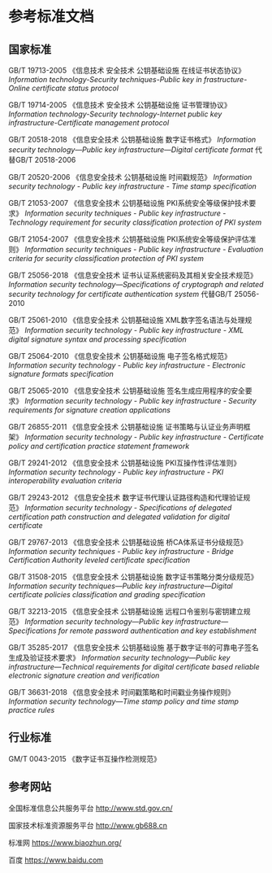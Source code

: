 # 参考标准文档

## 国家标准

GB/T 19713-2005 《信息技术 安全技术 公钥基础设施 在线证书状态协议》
 *Information technology-Security techniques-Public key in frastructure-Online certificate status protocol*

GB/T 19714-2005 《信息技术 安全技术 公钥基础设施 证书管理协议》
 *Information technology-Security technology-Internet public key infrastructure-Certificate management protocol*

GB/T 20518-2018 《信息安全技术 公钥基础设施 数字证书格式》
 *Information security technology—Public key infrastructure—Digital certificate format*
 代替GB/T 20518-2006

GB/T 20520-2006 《信息安全技术 公钥基础设施 时间戳规范》
 *Information security technology - Public key infrastructure - Time stamp specification*

GB/T 21053-2007 《信息安全技术 公钥基础设施 PKI系统安全等级保护技术要求》
 *Information security techniques - Public key infrastructure - Technology requirement for security classification protection of PKI system*

GB/T 21054-2007 《信息安全技术 公钥基础设施 PKI系统安全等级保护评估准则》
 *Information security techniques - Public key infrastructure - Evaluation criteria for security classification protection of PKI system*

GB/T 25056-2018 《信息安全技术 证书认证系统密码及其相关安全技术规范》
 *Information security technology—Specifications of cryptograph and related security technology for certificate authentication system*
 代替GB/T 25056-2010

GB/T 25061-2010 《信息安全技术 公钥基础设施 XML数字签名语法与处理规范》
 *Information security technology - Public key infrastructure - XML digital signature syntax and processing specification*

GB/T 25064-2010 《信息安全技术 公钥基础设施 电子签名格式规范》
 *Information security technology - Public key infrastructure - Electronic signature formats specification*

GB/T 25065-2010 《信息安全技术 公钥基础设施 签名生成应用程序的安全要求》
 *Information security technology - Public key infrastructure - Security requirements for signature creation applications*

GB/T 26855-2011 《信息安全技术 公钥基础设施 证书策略与认证业务声明框架》
 *Information security technology - Public key infrastructure - Certificate policy and certification practice statement framework*

GB/T 29241-2012 《信息安全技术 公钥基础设施 PKI互操作性评估准则》
 *Information security technology - Public key infrastructure - PKI interoperability evaluation criteria*

GB/T 29243-2012 《信息安全技术 数字证书代理认证路径构造和代理验证规范》
 *Information security technology - Specifications of delegated certification path construction and delegated validation for digital certificate*

GB/T 29767-2013 《信息安全技术 公钥基础设施 桥CA体系证书分级规范》
 *Information security techniques - Public key infrastructure - Bridge Certification Authority leveled certificate specification*

GB/T 31508-2015 《信息安全技术 公钥基础设施 数字证书策略分类分级规范》
 *Information security techniques—Public key infrastructure—Digital certificate policies classification and grading specification*

GB/T 32213-2015 《信息安全技术 公钥基础设施 远程口令鉴别与密钥建立规范》
 *Information security technology—Public key infrastructure—Specifications for remote password authentication and key establishment*

GB/T 35285-2017 《信息安全技术 公钥基础设施 基于数字证书的可靠电子签名生成及验证技术要求》
 *Information security technology—Public key infrastructure—Technical requirements for digital certificate based reliable electronic signature creation and verification*

GB/T 36631-2018 《信息安全技术 时间戳策略和时间戳业务操作规则》
 *Information security technology—Time stamp policy and time stamp practice rules*

## 行业标准

GM/T 0043-2015 《数字证书互操作检测规范》

## 参考网站

全国标准信息公共服务平台 http://www.std.gov.cn/

国家技术标准资源服务平台 http://www.gb688.cn

标准网 https://www.biaozhun.org/

百度 https://www.baidu.com
